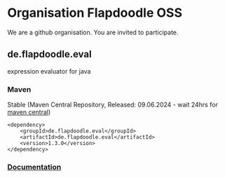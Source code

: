 # Organisation Flapdoodle OSS

We are a github organisation. You are invited to participate.

## de.flapdoodle.eval

expression evaluator for java

### Maven

Stable (Maven Central Repository, Released: 09.06.2024 - wait 24hrs for [maven central](http://repo1.maven.org/maven2/de/flapdoodle/java8/de.flapdoodle.java8/maven-metadata.xml))

	<dependency>
		<groupId>de.flapdoodle.eval</groupId>
		<artifactId>de.flapdoodle.eval</artifactId>
		<version>1.3.0</version>
	</dependency>

### [Documentation](docs/HowTo.md)

